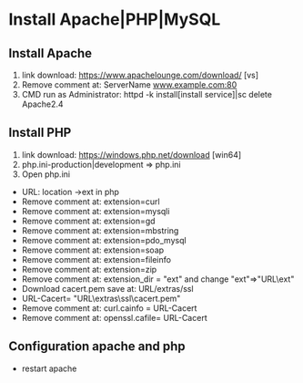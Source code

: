 # Install Apache|PHP|MySQL
## Install Apache
1. link download: https://www.apachelounge.com/download/ [vs]
2. Remove comment at:  ServerName www.example.com:80
3. CMD run as Administrator: httpd -k install[install service]|sc delete Apache2.4
## Install PHP
1. link download: https://windows.php.net/download [win64]
2. php.ini-production|development => php.ini
3. Open php.ini
- URL: location ->ext in php
- Remove comment at: extension=curl
- Remove comment at: extension=mysqli
- Remove comment at: extension=gd
- Remove comment at: extension=mbstring
- Remove comment at: extension=pdo_mysql
- Remove comment at: extension=soap
- Remove comment at: extension=fileinfo
- Remove comment at: extension=zip
- Remove comment at: extension_dir = "ext" and change "ext"=>"URL\ext"
- Download cacert.pem save at: URL/extras/ssl
- URL-Cacert= "URL\extras\ssl\cacert.pem"
- Remove comment at: curl.cainfo = URL-Cacert
- Remove comment at: openssl.cafile= URL-Cacert
## Configuration apache and php
<!-- LoadModule php_module "URI-PHP\php8apache2_4.dll"
<FilesMatch \.php$>
    SetHandler application/x-httpd-php
</FilesMatch>
# configure the path to php.ini
PHPIniDir "URI-PHP" -->
- restart apache